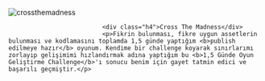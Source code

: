 ![crossthemadness](https://github.com/teyavuz/Cross-Over-The-World/assets/56791446/e359c5ca-e8e9-4550-b707-3ce3576a47df)


                              <div class="h4">Cross The Madness</div>
                              <p>Fikrin bulunması, fikre uygun assetlerin bulunması ve kodlamasını toplamda 1,5 günde yaptığım <b>publish edilmeye hazır</b> oyunum. Kendime bir challenge koyarak sınırlarımı zorlayıp gelişimimi hızlandırmak adına yaptığım bu <b>1,5 Günde Oyun Geliştirme Challenge</b>'ı sonucu benim için gayet tatmin edici ve başarılı geçmiştir.</p>
